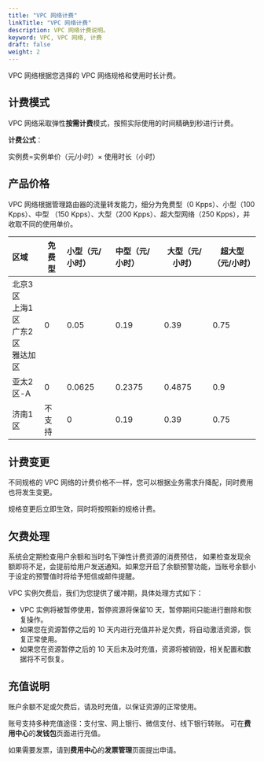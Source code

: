 ```yaml
---
title: "VPC 网络计费"
linkTitle: "VPC 网络计费"
description: VPC 网络计费说明。
keyword: VPC, VPC 网络, 计费
draft: false
weight: 2
---
```


VPC 网络根据您选择的 VPC 网络规格和使用时长计费。

## 计费模式

VPC 网络采取弹性**按需计费**模式，按照实际使用的时间精确到秒进行计费。

**计费公式**：

实例费=实例单价（元/小时）× 使用时长（小时）

## 产品价格

VPC 网络根据管理路由器的流量转发能力，细分为免费型（0 Kpps）、小型（100 Kpps）、中型 （150 Kpps）、大型（200 Kpps）、超大型网络（250 Kpps），并收取不同的使用单价。

| 区域                                         | 免费型 | 小型（元/小时） | 中型（元/小时） | 大型（元/小时） | 超大型（元/小时） |
| :------------------------------------------- | ------ | :-------------- | :-------------- | --------------- | ----------------- |
| 北京3区<br/>上海1区<br/>广东2区<br/>雅达加区 | 0      | 0.05            | 0.19            | 0.39            | 0.75              |
| 亚太2区-A                                    | 0      | 0.0625          | 0.2375          | 0.4875          | 0.9               |
| 济南1区                                      | 不支持 | 0               | 0.19            | 0.39            | 0.75              |



## 计费变更

不同规格的 VPC 网络的计费价格不一样，您可以根据业务需求升降配，同时费用也将发生变更。

规格变更后立即生效，同时将按照新的规格计费。

## 欠费处理

系统会定期检查用户余额和当时名下弹性计费资源的消费预估， 如果检查发现余额即将不足，会提前给用户发送通知。如果您开启了余额预警功能，当账号余额小于设定的预警值时将给予短信或邮件提醒。

VPC 实例欠费后，我们为您提供了缓冲期，具体处理方式如下：

- VPC 实例将被暂停使用，暂停资源将保留10 天，暂停期间只能进行删除和恢复操作。
- 如果您在资源暂停之后的 10 天内进行充值并补足欠费，将自动激活资源，恢复正常使用。
- 如果您在资源暂停之后的 10 天后未及时充值，资源将被销毁，相关配置和数据将不可恢复。

## 充值说明

账户余额不足或欠费后，请及时充值，以保证资源的正常使用。

账号支持多种充值途径：支付宝、网上银行、微信支付、线下银行转账。 可在**费用中心**的**发钱包**页面进行充值。

如果需要发票，请到**费用中心**的**发票管理**页面提出申请。
